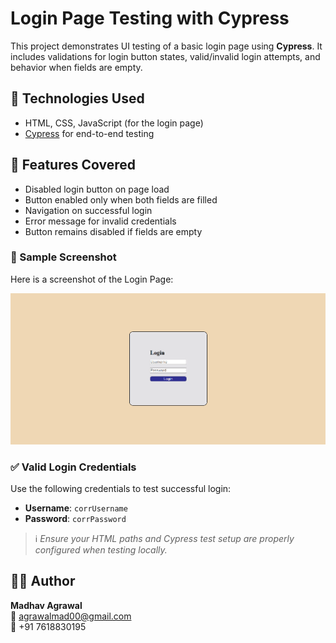 # Login Page Testing with Cypress

This project demonstrates UI testing of a basic login page using **Cypress**. It includes validations for login button states, valid/invalid login attempts, and behavior when fields are empty.

## 🧪 Technologies Used

- HTML, CSS, JavaScript (for the login page)
- [Cypress](https://www.cypress.io/) for end-to-end testing

## 📝 Features Covered

- Disabled login button on page load
- Button enabled only when both fields are filled
- Navigation on successful login
- Error message for invalid credentials
- Button remains disabled if fields are empty

### 📸 Sample Screenshot

Here is a screenshot of the Login Page:

![Login Success](Screenshot.png)

### ✅ Valid Login Credentials

Use the following credentials to test successful login:

- **Username**: `corrUsername`  
- **Password**: `corrPassword`

> ℹ️ *Ensure your HTML paths and Cypress test setup are properly configured when testing locally.*

## 👨‍💻 Author

**Madhav Agrawal**  
📧 [agrawalmad00@gmail.com](mailto:agrawalmad00@gmail.com)  
📱 +91 7618830195
